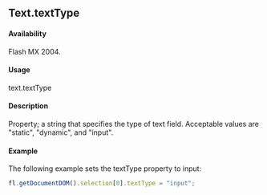 ## Text.textType

#### Availability

Flash MX 2004.

#### Usage

text.textType

#### Description

Property; a string that specifies the type of text field. Acceptable values are "static", "dynamic", and "input".

#### Example

The following example sets the textType property to input: 
```javascript
fl.getDocumentDOM().selection[0].textType = "input";
```